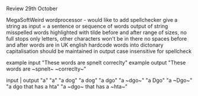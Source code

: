 Review 29th October

MegaSoftWeird
wordprocessor - would like to add spellchecker
give a string as input
= a sentence or sequence of words
output of string 
misspelled words highlighted with tilde before and after
range of sizes, no full stops
only letters, other characters won't be in there
no spaces before and after
words are in UK english
hardcode words into dictonary 
capitalisation should be maintained in output
case insensitive for spellcheck

example input
"These words are spnelt correclty"
example output
"These words are ~spnelt~ ~correclty~"

input | output
"a"     "a"
"a dog" "a dog"
"a dgo" "a ~dgo~"
"a Dgo" "a ~Dgo~"
"a dgo that has a hta"  "a ~dgo~ that has a ~hta~"